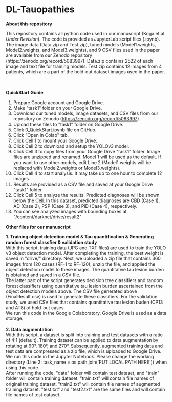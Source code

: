 # DL-Tauopathies
<B>About this repository</B>  
<div>
This repository contains all python code used in our manuscript (Koga et al. <I>Under Revision</I>). The code is provided as JupyterLab script files (.ipynb). The image data (Data.zip and Test.zip), tuned models (Model1.weights, Model2.weights, and Model3.weights), and 9 CSV files used in the paper are available from our Zenodo repository (https://zenodo.org/record/5083997). Data.zip contains 2522 of each image and text file for training models. Test.zip contains 12 images from 4 patients, which are a part of the hold-out dataset images used in the paper.
</div><BR><BR>

<B>QuickStart Guide</B>
1. Prepare Google account and Google Drive.
2. Make "task1" folder on your Google Drive.
3. Download our tuned models, image datasets, and CSV files from our repository on Zenodo (https://zenodo.org/record/5083997).
4. Upload these files to "task1" folder on Google Drive.
5. Click 0_QuickStart.ipynb file on GitHub.
6. Click "Open in Colab" tab.
7. Click Cell 1 to mount your Google Drive.
8. Click Cell 2 to download and setup the YOLOv3 model.
9. Click Cell 3 to copy files from your Google Drive "task1" folder. Image files are unzipped and renamed. Model 1 will be used as the default. If you want to use other models, edit Line 2 (Model1.weights will be replaced with Model2.weights or Model3.weights).
10. Click Cell 4 to start analysis. It may take up to one hour to complete 12 images. 
11. Results are provided as a CSV file and saved at your Google Drive "task1" folder.
12. Click Cell 5 to analyze the results. Predicted diagnoses will be shown below the Cell. In this dataset, predicted diagnoses are CBD (Case 1), AD (Case 2), PSP (Case 3), and PiD (Case 4), respectively.
13. You can see analyzed images with bounding boxes at "/content/darknet/drive/result2"
  

<B>Other files for our manuscript</B><BR>
<div>
<B>1. Training object detection model & Tau quantification & Generating random forest classfier & validation study</B> <BR>
With this script, training data (JPG and TXT files) are used to train the YOLO v3 object detection model. After completing the training, the best weight is saved in "drive/" directory. Next, we uploaded a zip file that contains 360 images from 120 cases (RF-1 to RF-120), unzip the file, and applied the object detection model to these images. The quantitative tau lesion burden is obtained and saved in a CSV file.<BR>
The latter part of the script generates decision tree classifiers and random forest classifiers using quantitative tau lesion burden ascertained from the object detection models above. The CSV file generated above (FinalResult.csv) is used to generate these classifiers. For the validation study, we used CSV files that contains quantitative tau lesion buden (CP13 and AT8) of hold-out cases.<BR>
We run this code in the Google Colaboratory. Google Drive is used as a data storage. 
</div><BR>
<div>
<B>2. Data augmentation</B><BR>
With this script, a dataset is split into training and test datasets with a ratio of 4:1 (default). Training dataset can be applied to data augmentation by rotating at 90°, 180°, and 270°. Subsequently, augmented training data and test data are compressed as a zip file, which is uploaded to Google Drive. We run this code in the Jupyter Notebook. Please change the working directory (Line 2: task_name = os.path.join('PUT LOCAL PATH HERE')) when using this code.<BR>
After running the code, "data" folder will contain test dataset, and "train" folder will contain training dataset. "train.txt" will contain file names of original training dataset. "train2.txt" will contain file names of augmented training dataset. "test.txt" and "test2.txt" are the same files and will contain file names of test dataset.
</div>
